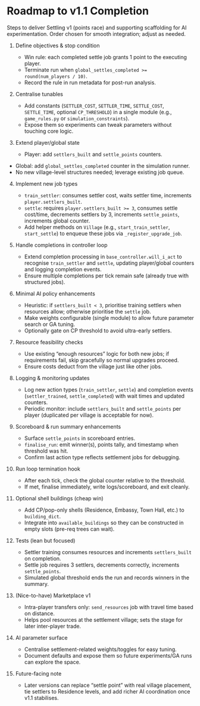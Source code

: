 # Roadmap to v1.1 Completion

Steps to deliver Settling v1 (points race) and supporting scaffolding for AI experimentation. Order chosen for smooth integration; adjust as needed.

1. Define objectives & stop condition  
   - Win rule: each completed settle job grants 1 point to the executing player.  
   - Terminate run when `global_settles_completed >= round(num_players / 10)`.  
   - Record the rule in run metadata for post-run analysis.

2. Centralise tunables  
   - Add constants (`SETTLER_COST`, `SETTLER_TIME`, `SETTLE_COST`, `SETTLE_TIME`, optional `CP_THRESHOLD`) in a single module (e.g., `game_rules.py` or `simulation_constraints`).  
   - Expose them so experiments can tweak parameters without touching core logic.

3. Extend player/global state  
   - Player: add `settlers_built` and `settle_points` counters.  
  - Global: add `global_settles_completed` counter in the simulation runner.  
   - No new village-level structures needed; leverage existing job queue.

4. Implement new job types  
   - `train_settler`: consumes settler cost, waits settler time, increments `player.settlers_built`.  
   - `settle`: requires `player.settlers_built >= 3`, consumes settle cost/time, decrements settlers by 3, increments `settle_points`, increments global counter.  
   - Add helper methods on `Village` (e.g., `start_train_settler`, `start_settle`) to enqueue these jobs via `_register_upgrade_job`.

5. Handle completions in controller loop  
   - Extend completion processing in `base_controller.will_i_act` to recognise `train_settler` and `settle`, updating player/global counters and logging completion events.  
   - Ensure multiple completions per tick remain safe (already true with structured jobs).

6. Minimal AI policy enhancements  
   - Heuristic: if `settlers_built < 3`, prioritise training settlers when resources allow; otherwise prioritise the `settle` job.  
   - Make weights configurable (single module) to allow future parameter search or GA tuning.  
   - Optionally gate on CP threshold to avoid ultra-early settlers.

7. Resource feasibility checks  
   - Use existing “enough resources” logic for both new jobs; if requirements fail, skip gracefully so normal upgrades proceed.  
   - Ensure costs deduct from the village just like other jobs.

8. Logging & monitoring updates  
   - Log new action types (`train_settler`, `settle`) and completion events (`settler_trained`, `settle_completed`) with wait times and updated counters.  
   - Periodic monitor: include `settlers_built` and `settle_points` per player (duplicated per village is acceptable for now).

9. Scoreboard & run summary enhancements  
   - Surface `settle_points` in scoreboard entries.  
   - `finalise_run`: emit winner(s), points tally, and timestamp when threshold was hit.  
   - Confirm last action type reflects settlement jobs for debugging.

10. Run loop termination hook  
    - After each tick, check the global counter relative to the threshold.  
    - If met, finalise immediately, write logs/scoreboard, and exit cleanly.

11. Optional shell buildings (cheap win)  
    - Add CP/pop-only shells (Residence, Embassy, Town Hall, etc.) to `building_dict`.  
    - Integrate into `available_buildings` so they can be constructed in empty slots (pre-req trees can wait).

12. Tests (lean but focused)  
    - Settler training consumes resources and increments `settlers_built` on completion.  
    - Settle job requires 3 settlers, decrements correctly, increments `settle_points`.  
    - Simulated global threshold ends the run and records winners in the summary.

13. (Nice-to-have) Marketplace v1  
    - Intra-player transfers only: `send_resources` job with travel time based on distance.  
    - Helps pool resources at the settlement village; sets the stage for later inter-player trade.

14. AI parameter surface  
    - Centralise settlement-related weights/toggles for easy tuning.  
    - Document defaults and expose them so future experiments/GA runs can explore the space.

15. Future-facing note  
    - Later versions can replace “settle point” with real village placement, tie settlers to Residence levels, and add richer AI coordination once v1.1 stabilises.

